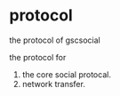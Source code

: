 # protocol
the protocol of gscsocial

the protocol for
1. the core social protocal.
2. network transfer.

